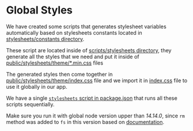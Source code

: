 # Global Styles

We have created some scripts that generates stylesheet variables automatically based on stylesheets constants located in [stylesheets/constants directory](../../stylesheets/constants/).

These script are located inside of [scripts/stylesheets directory](../../scripts/stylesheets/), they generate all the styles that we need and put it inside of [public/stylesheets/theme/\*.min.css](../../public/stylesheets/theme/) files

The generated styles then come together in [public/stylesheets/theme/index.css](../../public/stylesheets/theme/index.css) file and we import it in [index.css](../../index.css) file to use it globally in our app.

We have a single [`stylesheets` script in package.json](../../package.json#28) that runs all these scripts sequentially.

Make sure you run it with global node version upper than _14.14.0_, since `rm` method was added to `fs` in this version based on [documentation](https://nodejs.org/api/fs.html).
